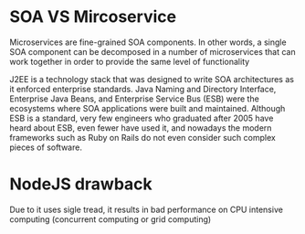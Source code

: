 # SOA VS Mircoservice
Microservices are fine-grained SOA components. In other words, a single SOA
component can be decomposed in a number of microservices that can work together
in order to provide the same level of functionality

J2EE is a technology stack that was designed to write SOA architectures as it
enforced enterprise standards. Java Naming and Directory Interface, Enterprise
Java Beans, and Enterprise Service Bus (ESB) were the ecosystems where SOA
applications were built and maintained. Although ESB is a standard, very few
engineers who graduated after 2005 have heard about ESB, even fewer have used it,
and nowadays the modern frameworks such as Ruby on Rails do not even consider
such complex pieces of software.

# NodeJS drawback
Due to it uses sigle tread, it results in bad performance on CPU intensive computing (concurrent computing or grid computing)
